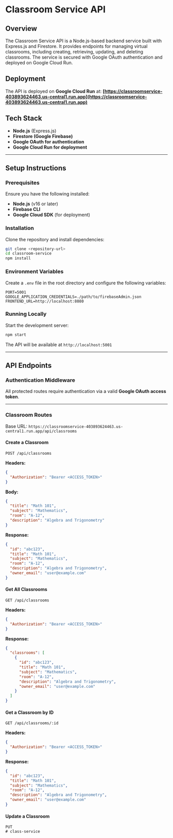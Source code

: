 # Classroom Service API

## Overview
The Classroom Service API is a Node.js-based backend service built with Express.js and Firestore. It provides endpoints for managing virtual classrooms, including creating, retrieving, updating, and deleting classrooms. The service is secured with Google OAuth authentication and deployed on Google Cloud Run.

## Deployment
The API is deployed on **Google Cloud Run** at:
**[https://classroomservice-403893624463.us-central1.run.app](https://classroomservice-403893624463.us-central1.run.app)**

## Tech Stack
- **Node.js** (Express.js)
- **Firestore (Google Firebase)**
- **Google OAuth for authentication**
- **Google Cloud Run for deployment**

---
## Setup Instructions
### Prerequisites
Ensure you have the following installed:
- **Node.js** (v16 or later)
- **Firebase CLI**
- **Google Cloud SDK** (for deployment)

### Installation
Clone the repository and install dependencies:
```sh
git clone <repository-url>
cd classroom-service
npm install
```

### Environment Variables
Create a `.env` file in the root directory and configure the following variables:
```env
PORT=5001
GOOGLE_APPLICATION_CREDENTIALS=./path/to/firebaseAdmin.json
FRONTEND_URL=http://localhost:8080
```

### Running Locally
Start the development server:
```sh
npm start
```
The API will be available at `http://localhost:5001`

---
## API Endpoints

### Authentication Middleware
All protected routes require authentication via a valid **Google OAuth access token**.

---
### Classroom Routes
Base URL: `https://classroomservice-403893624463.us-central1.run.app/api/classrooms`

#### **Create a Classroom**
```http
POST /api/classrooms
```
**Headers:**
```json
{
  "Authorization": "Bearer <ACCESS_TOKEN>"
}
```
**Body:**
```json
{
  "title": "Math 101",
  "subject": "Mathematics",
  "room": "A-12",
  "description": "Algebra and Trigonometry"
}
```
**Response:**
```json
{
  "id": "abc123",
  "title": "Math 101",
  "subject": "Mathematics",
  "room": "A-12",
  "description": "Algebra and Trigonometry",
  "owner_email": "user@example.com"
}
```

#### **Get All Classrooms**
```http
GET /api/classrooms
```
**Headers:**
```json
{
  "Authorization": "Bearer <ACCESS_TOKEN>"
}
```
**Response:**
```json
{
  "classrooms": [
    {
      "id": "abc123",
      "title": "Math 101",
      "subject": "Mathematics",
      "room": "A-12",
      "description": "Algebra and Trigonometry",
      "owner_email": "user@example.com"
    }
  ]
}
```

#### **Get a Classroom by ID**
```http
GET /api/classrooms/:id
```
**Headers:**
```json
{
  "Authorization": "Bearer <ACCESS_TOKEN>"
}
```
**Response:**
```json
{
  "id": "abc123",
  "title": "Math 101",
  "subject": "Mathematics",
  "room": "A-12",
  "description": "Algebra and Trigonometry",
  "owner_email": "user@example.com"
}
```

#### **Update a Classroom**
```http
PUT
#   c l a s s - s e r v i c e  
 